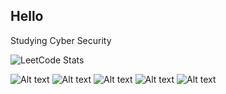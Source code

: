 ## Hello
Studying Cyber Security


![LeetCode Stats](https://leetcode.card.workers.dev/?username=HunNamgung)






![Alt text](<https://img.shields.io/badge/Solidity-363636.svg?style=for-the-badge&logo=Solidity&logoColor=white>)
![Alt text](<https://img.shields.io/badge/Python-3776AB.svg?style=for-the-badge&logo=Python&logoColor=white>)
![Alt text](<https://img.shields.io/badge/MySQL-4479A1.svg?style=for-the-badge&logo=MySQL&logoColor=white>)
![Alt text](<https://img.shields.io/badge/MySQL-4479A1.svg?style=for-the-badge&logo=MySQL&logoColor=white](https://img.shields.io/badge/GitHub-181717.svg?style=for-the-badge&logo=GitHub&logoColor=white>)
![Alt text](<https://img.shields.io/badge/C-A8B9CC.svg?style=for-the-badge&logo=C&logoColor=black>)




<!--
**hun9812/hun9812** is a ✨ _special_ ✨ repository because its `README.md` (this file) appears on your GitHub profile.

"https://home.aveek.io/GitHub-Profile-Badges/ "

Here are some ideas to get you started:

- 🔭 I’m currently working on ...
- 🌱 I’m currently learning ...
- 👯 I’m looking to collaborate on ...
- 🤔 I’m looking for help with ...
- 💬 Ask me about ...
- 📫 How to reach me: ...
- 😄 Pronouns: ...
- ⚡ Fun fact: ...
-->
